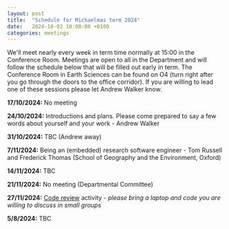```yaml
---
layout: post
title:  "Schedule for Michaelmas term 2024"
date:   2024-10-02 10:00:00 +0100
categories: meetings
---
```

We'll meet nearly every week in term time normally at 15:00 in the Conference 
Room. Meetings are open to all in the Department and will follow the schedule 
below that will be filled out early in term.
The Conference Room in Earth Sciences can be found on O4 (turn right after
you go through the doors to the office corridor). If you are willing to lead one of these
sessions please let Andrew Walker know.

**17/10/2024:** No meeting

**24/10/2024:** Introductions and plans. Please come prepared to say a few words about yourself and your work - Andrew Walker

**31/10/2024:** TBC (Andrew away)

**7/11/2024:** Being an (embedded) research software engineer - Tom Russell and Frederick Thomas (School of Geography and the Environment, Oxford)

**14/11/2024:** TBC

**21/11/2024:** No meeting (Departmental Committee)

**27/11/2024:** [Code review](https://compearthsci.github.io/meetings/2024/01/18/code_review.html) activity - _please bring a laptop and code you are willing to discuss in small groups_

**5/8/2024:** TBC  
